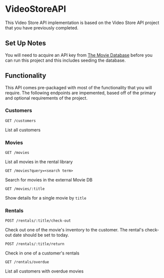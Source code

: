 # VideoStoreAPI
This Video Store API implementation is based on the Video Store API project that you have previously completed.

## Set Up Notes

You will need to acquire an API key from [The Movie Database](https://www.themoviedb.org/documentation/api) before you can run this project and this includes seeding the database.

## Functionality
This API comes pre-packaged with most of the functionality that you will require. The following endpoints are impemented, based off of the primary and optional requirements of the project.

### Customers

```
GET /customers
```
List all customers

### Movies

```
GET /movies
```
List all movies in the rental library

```
GET /movies?query=<search term>
```
Search for movies in the external Movie DB

```
GET /movies/:title
```
Show details for a single movie by `title`

### Rentals

```
POST /rentals/:title/check-out
```
Check out one of the movie's inventory to the customer. The rental's check-out date should be set to today.

```
POST /rentals/:title/return
```
Check in one of a customer's rentals

```
GET /rentals/overdue
```
List all customers with overdue movies
